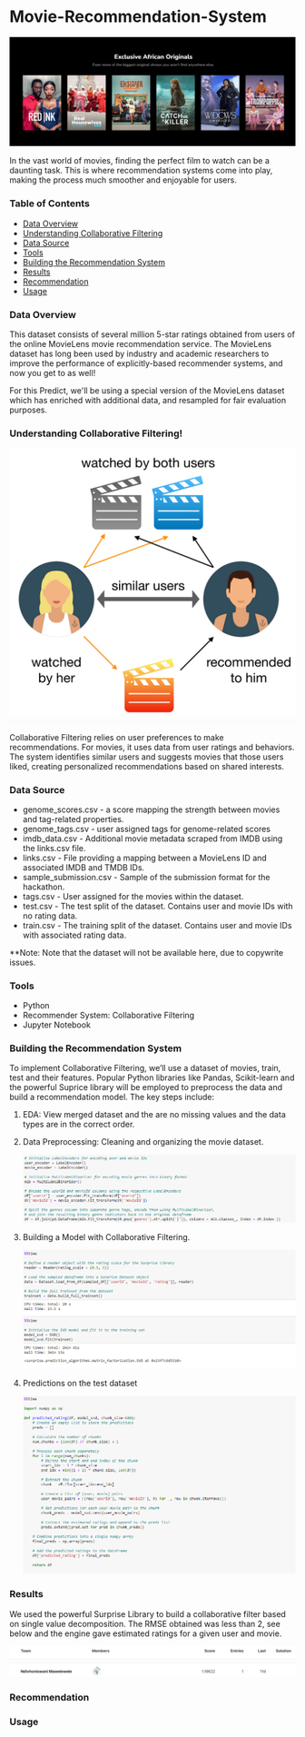 # Movie-Recommendation-System
![Power BI](https://github.com/Ndivhoniswani/Movie-Recommendation-System/blob/main/ShowMax%20Image.png)

In the vast world of movies, finding the perfect film to watch can be a daunting task. This is where recommendation systems come into play, making the process much smoother and enjoyable for users.

### Table of Contents
- [Data Overview](#Data-Overview)
- [Understanding Collaborative Filtering](#Understanding-Collaborative-Filtering)
- [Data Source](#Data-Source)
- [Tools](#Tools)
- [Building the Recommendation System](#Building-the-Recommendation-System)
- [Results](Results)
- [Recommendation]([Recommendation)
- [Usage](Usage)

### Data Overview
This dataset consists of several million 5-star ratings obtained from users of the online MovieLens movie recommendation service. The MovieLens dataset has long been used by industry and academic researchers to improve the performance of explicitly-based recommender systems, and now you get to as well!

For this Predict, we'll be using a special version of the MovieLens dataset which has enriched with additional data, and resampled for fair evaluation purposes.

### Understanding Collaborative Filtering!
![Power BI](https://github.com/Ndivhoniswani/Movie-Recommendation-System/blob/main/Collaborative%20Filtering%20Image.png)

Collaborative Filtering relies on user preferences to make recommendations. For movies, it uses data from user ratings and behaviors. The system identifies similar users and suggests movies that those users liked, creating personalized recommendations based on shared interests.


### Data Source
- genome_scores.csv - a score mapping the strength between movies and tag-related properties.
- genome_tags.csv - user assigned tags for genome-related scores
- imdb_data.csv - Additional movie metadata scraped from IMDB using the links.csv file.
- links.csv - File providing a mapping between a MovieLens ID and associated IMDB and TMDB IDs.
- sample_submission.csv - Sample of the submission format for the hackathon.
- tags.csv - User assigned for the movies within the dataset.
- test.csv - The test split of the dataset. Contains user and movie IDs with no rating data.
- train.csv - The training split of the dataset. Contains user and movie IDs with associated rating data.

**Note: Note that the dataset will not be available here, due to copywrite issues.


### Tools
- Python
- Recommender System: Collaborative Filtering
- Jupyter Notebook


### Building the Recommendation System
To implement Collaborative Filtering, we’ll use a dataset of movies, train, test and their features. Popular Python libraries like Pandas, Scikit-learn and the powerful Suprice library will be employed to preprocess the data and build a recommendation model. The key steps include:

1. EDA: View merged dataset and the are no missing values and the data types are in the correct order.
2. Data Preprocessing: Cleaning and organizing the movie dataset.
   
   ![Power BI](https://github.com/Ndivhoniswani/Movie-Recommendation-System/blob/main/Preprocessing%20data.png)
3. Building a Model with Collaborative Filtering.
   
   ![Power BI](https://github.com/Ndivhoniswani/Movie-Recommendation-System/blob/main/Model.png)
4. Predictions on the test dataset
   
   ![Power BI](https://github.com/Ndivhoniswani/Movie-Recommendation-System/blob/main/Predict%20on%20test%20dataset.png)

### Results
We used the powerful Surprise Library to build a collaborative filter based on single value decomposition. The RMSE obtained was less than 2, see below and the engine gave estimated ratings for a given user and movie.

![Power BI](https://github.com/Ndivhoniswani/Movie-Recommendation-System/blob/main/Hackathon%20Score.png)

### Recommendation


### Usage

